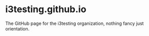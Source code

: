 i3testing.github.io
===================

The GitHub page for the i3testing organization, nothing fancy just orientation.
